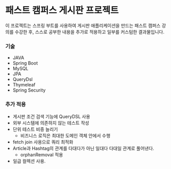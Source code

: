 # 패스트 캠퍼스 게시판 프로젝트

이 프로젝트는 스프링 부트를 사용하여 게시판 애플리케이션을 만드는 패스트 캠퍼스 강의를 수강한 후, 스스로 공부한 내용을 추가로 적용하고 일부를 커스텀한 결과물입니다.

### 기술
- JAVA
- Spring Boot
- MySQL
- JPA
- QueryDsl
- Thymeleaf
- Spring Security

### 추가 적용
- 게시판 조건 검색 기능에 QueryDSL 사용
- 외부 시스템에 의존하지 않는 테스트 작성
- 단위 테스트 비중 늘리기
  - 비즈니스 로직은 최대한 도메인 객체 안에서 수행
- fetch join 사용으로 쿼리 최적화
- Article과 Hashtag의 관계를 다대다가 아닌 일대다 다대일 관계로 풀어낸다.
  - orphanRemoval 적용
- 일급 컬렉션 사용.
